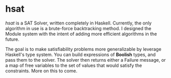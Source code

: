 # hsat

*hsat* is a SAT Solver, written completely in Haskell. Currently, the only algorithm in use is a brute-force backtracking method. I designed the Module system with the intent of adding more efficient algorithms in the future.

The goal is to make satisfiability problems more generalizable by leverage Haskell's type system. You can build expressions of **Boolish** types, and pass them to the solver. The solver then returns either a Failure message, or a map of free variables to the set of values that would satisfy the constraints. More on this to come.
